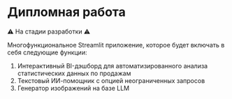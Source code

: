 # Дипломная работа 
⚠️ На стадии разработки ⚠️ 

Многофункциональное Streamlit приложение, которое будет включать в себя следующие функции:
1. Интерактивный BI-дэшборд для автоматизированного анализа статистических данных по продажам
2. Текстовый ИИ-помощник с опцией неограниченных запросов
3. Генератор изображений на базе LLM 
